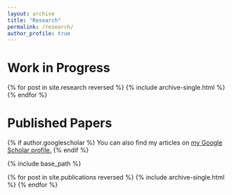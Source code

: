 ```yaml
---
layout: archive
title: "Research"
permalink: /research/
author_profile: true
---
```


# Work in Progress

{% for post in site.research reversed %}
  {% include archive-single.html %}
{% endfor %}

# Published Papers

{% if author.googlescholar %}
  You can also find my articles on <u><a href="{{author.googlescholar}}">my Google Scholar profile</a>.</u>
{% endif %}

{% include base_path %}

{% for post in site.publications reversed %}
  {% include archive-single.html %}
{% endfor %}

